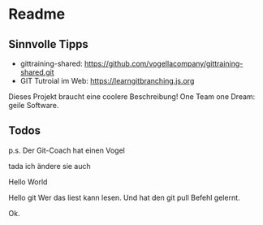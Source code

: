 # Readme

## Sinnvolle Tipps

* gittraining-shared: https://github.com/vogellacompany/gittraining-shared.git
* GIT Tutroial im Web:  https://learngitbranching.js.org 

Dieses Projekt braucht eine coolere Beschreibung!
One Team one Dream: geile Software.

## Todos 

p.s. Der Git-Coach hat einen Vogel



tada ich ändere sie auch 


Hello World

Hello git
Wer das liest kann lesen. Und hat den git pull Befehl gelernt.


Ok.
